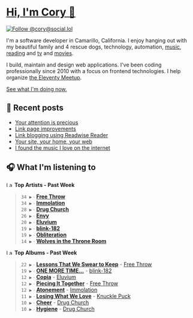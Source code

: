 # [Hi, I'm Cory 👋](https://coryd.dev)

[![Follow @cory@social.lol](https://img.shields.io/mastodon/follow/109606224363698309?domain=https%3A%2F%2Fsocial.lol&style=for-the-badge&logo=Mastodon&logoColor=white&labelColor=6364FF)](https://social.lol/@cory)

I'm a software developer in Camarillo, California. I enjoy hanging out with my beautiful family and 4 rescue dogs, technology, automation, [music](https://last.fm/user/coryd_), [reading](https://app.thestorygraph.com/profile/coryd) and [tv](https://trakt.tv/users/cdransf) and [movies](https://trakt.tv/users/cdransf).

I build, maintain and design web applications. I've been coding professionally since 2010 with a focus on frontend technologies. I help organize [the Eleventy Meetup](https://11tymeetup.dev/).

[See what I'm doing now.](https://coryd.dev/now)

## 📝 Recent posts

<!-- BLOGPOSTS:START -->
- [Your attention is precious](https://coryd.dev/posts/2024/your-attention-is-precious/)
- [Link page improvements](https://coryd.dev/posts/2024/link-page-improvements/)
- [Link blogging using Readwise Reader](https://coryd.dev/posts/2024/link-blogging-using-readwise/)
- [Your site, your home, your web](https://coryd.dev/posts/2024/your-site-your-home-your-web/)
- [I found the music I love on the internet](https://coryd.dev/posts/2024/i-found-the-music-i-love-on-the-internet/)
<!-- BLOGPOSTS:END -->

## 🎧 What I'm listening to

<!--START_LASTFM_ARTISTS:{"period": "7day", "rows": 8}-->
<a href="https://last.fm" target="_blank"><img src="https://user-images.githubusercontent.com/17434202/215290617-e793598d-d7c9-428f-9975-156db1ba89cc.svg" alt="Last.fm Logo" width="18" height="13"/></a> **Top Artists - Past Week**

> `34 ▶️` ∙ **[Free Throw](https://www.last.fm/music/Free+Throw)**<br/>
> `34 ▶️` ∙ **[Immolation](https://www.last.fm/music/Immolation)**<br/>
> `28 ▶️` ∙ **[Drug Church](https://www.last.fm/music/Drug+Church)**<br/>
> `26 ▶️` ∙ **[Envy](https://www.last.fm/music/Envy)**<br/>
> `20 ▶️` ∙ **[Eluvium](https://www.last.fm/music/Eluvium)**<br/>
> `19 ▶️` ∙ **[blink-182](https://www.last.fm/music/blink-182)**<br/>
> `19 ▶️` ∙ **[Obliteration](https://www.last.fm/music/Obliteration)**<br/>
> `14 ▶️` ∙ **[Wolves in the Throne Room](https://www.last.fm/music/Wolves+in+the+Throne+Room)**<br/>
<!--END_LASTFM_ARTISTS-->

<!--START_LASTFM_ALBUMS:{"period": "7day", "rows": 8}-->
<a href="https://last.fm" target="_blank"><img src="https://user-images.githubusercontent.com/17434202/215290617-e793598d-d7c9-428f-9975-156db1ba89cc.svg" alt="Last.fm Logo" width="18" height="13"/></a> **Top Albums - Past Week**

> `22 ▶️` ∙ **[Lessons That We Swear to Keep](https://www.last.fm/music/Free+Throw/Lessons+That+We+Swear+to+Keep)** - [Free Throw](https://www.last.fm/music/Free+Throw)<br/>
> `19 ▶️` ∙ **[ONE MORE TIME...](https://www.last.fm/music/blink-182/ONE+MORE+TIME...)** - [blink-182](https://www.last.fm/music/blink-182)<br/>
> `12 ▶️` ∙ **[Copia](https://www.last.fm/music/Eluvium/Copia)** - [Eluvium](https://www.last.fm/music/Eluvium)<br/>
> `12 ▶️` ∙ **[Piecing It Together](https://www.last.fm/music/Free+Throw/Piecing+It+Together)** - [Free Throw](https://www.last.fm/music/Free+Throw)<br/>
> `12 ▶️` ∙ **[Atonement](https://www.last.fm/music/Immolation/Atonement)** - [Immolation](https://www.last.fm/music/Immolation)<br/>
> `11 ▶️` ∙ **[Losing What We Love](https://www.last.fm/music/Knuckle+Puck/Losing+What+We+Love)** - [Knuckle Puck](https://www.last.fm/music/Knuckle+Puck)<br/>
> `10 ▶️` ∙ **[Cheer](https://www.last.fm/music/Drug+Church/Cheer)** - [Drug Church](https://www.last.fm/music/Drug+Church)<br/>
> `10 ▶️` ∙ **[Hygiene](https://www.last.fm/music/Drug+Church/Hygiene)** - [Drug Church](https://www.last.fm/music/Drug+Church)<br/>
<!--END_LASTFM_ALBUMS-->
